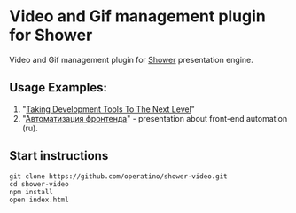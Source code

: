 Video and Gif management plugin for Shower
============

Video and Gif management plugin for [Shower](https://github.com/shower/shower) presentation engine.

## Usage Examples:

1. "[Taking Development Tools To The Next Level](http://rhr.me/pres/ime)"
2. "[Автоматизация фронтенда](http://rhr.me/pres/automation)" - presentation about front-end automation (ru).

## Start instructions

```
git clone https://github.com/operatino/shower-video.git
cd shower-video
npm install
open index.html
```